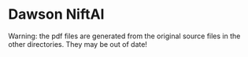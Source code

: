 # Dawson NiftAI
Warning: the pdf files are generated from the original source files in the other directories. They may be out of date!
